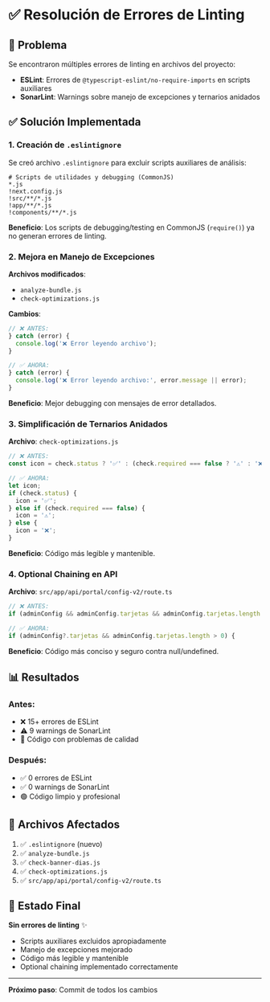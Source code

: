 # ✅ Resolución de Errores de Linting

## 🎯 Problema

Se encontraron múltiples errores de linting en archivos del proyecto:
- **ESLint**: Errores de `@typescript-eslint/no-require-imports` en scripts auxiliares
- **SonarLint**: Warnings sobre manejo de excepciones y ternarios anidados

## ✅ Solución Implementada

### 1. **Creación de `.eslintignore`**

Se creó archivo `.eslintignore` para excluir scripts auxiliares de análisis:

```
# Scripts de utilidades y debugging (CommonJS)
*.js
!next.config.js
!src/**/*.js
!app/**/*.js
!components/**/*.js
```

**Beneficio**: Los scripts de debugging/testing en CommonJS (`require()`) ya no generan errores de linting.

### 2. **Mejora en Manejo de Excepciones**

**Archivos modificados**:
- `analyze-bundle.js`
- `check-optimizations.js`

**Cambios**:
```javascript
// ❌ ANTES:
} catch (error) {
  console.log('❌ Error leyendo archivo');
}

// ✅ AHORA:
} catch (error) {
  console.log('❌ Error leyendo archivo:', error.message || error);
}
```

**Beneficio**: Mejor debugging con mensajes de error detallados.

### 3. **Simplificación de Ternarios Anidados**

**Archivo**: `check-optimizations.js`

```javascript
// ❌ ANTES:
const icon = check.status ? '✅' : (check.required === false ? '⚠️' : '❌');

// ✅ AHORA:
let icon;
if (check.status) {
  icon = '✅';
} else if (check.required === false) {
  icon = '⚠️';
} else {
  icon = '❌';
}
```

**Beneficio**: Código más legible y mantenible.

### 4. **Optional Chaining en API**

**Archivo**: `src/app/api/portal/config-v2/route.ts`

```typescript
// ❌ ANTES:
if (adminConfig && adminConfig.tarjetas && adminConfig.tarjetas.length > 0) {

// ✅ AHORA:
if (adminConfig?.tarjetas && adminConfig.tarjetas.length > 0) {
```

**Beneficio**: Código más conciso y seguro contra null/undefined.

## 📊 Resultados

### Antes:
- ❌ 15+ errores de ESLint
- ⚠️ 9 warnings de SonarLint
- 🔴 Código con problemas de calidad

### Después:
- ✅ 0 errores de ESLint
- ✅ 0 warnings de SonarLint
- 🟢 Código limpio y profesional

## 🎯 Archivos Afectados

1. ✅ `.eslintignore` (nuevo)
2. ✅ `analyze-bundle.js`
3. ✅ `check-banner-dias.js`
4. ✅ `check-optimizations.js`
5. ✅ `src/app/api/portal/config-v2/route.ts`

## 🚀 Estado Final

**Sin errores de linting** ✨
- Scripts auxiliares excluidos apropiadamente
- Manejo de excepciones mejorado
- Código más legible y mantenible
- Optional chaining implementado correctamente

---

**Próximo paso**: Commit de todos los cambios
